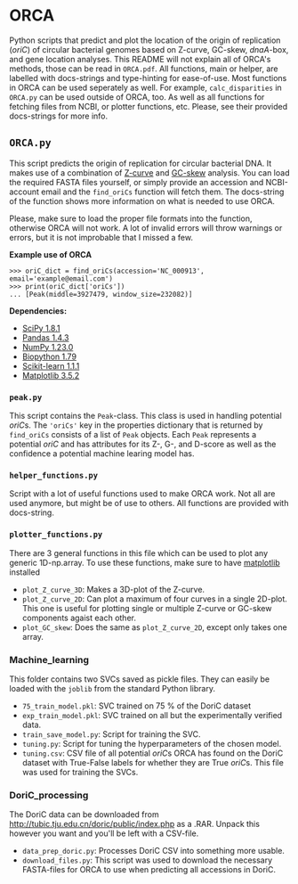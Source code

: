 # ORCA
Python scripts that predict and plot the location of the origin of replication (*oriC*) of circular bacterial genomes based on Z-curve, GC-skew, *dnaA*-box, and gene location analyses. This README will not explain all of ORCA's methods, those can be read in `ORCA.pdf`. All functions, main or helper, are labelled with docs-strings and type-hinting for ease-of-use. Most functions in ORCA can be used seperately as well. For example, `calc_disparities` in `ORCA.py` can be used outside of ORCA, too. As well as all functions for fetching files from NCBI, or plotter functions, etc. Please, see their provided docs-strings for more info.

## `ORCA.py`
This script predicts the origin of replication for circular bacterial DNA. It makes use of a combination of [Z-curve](https://en.wikipedia.org/wiki/Z_curve) and [GC-skew](https://en.wikipedia.org/wiki/GC_skew) analysis. You can load the required FASTA files yourself, or simply provide an accession and NCBI-account email and the `find_oriCs` function will fetch them. The docs-string of the function shows more information on what is needed to use ORCA.

Please, make sure to load the proper file formats into the function, otherwise ORCA will not work. A lot of invalid errors will throw warnings or errors, but it is not improbable that I missed a few.

**Example use of ORCA**
```
>>> oriC_dict = find_oriCs(accession='NC_000913', email='example@email.com')
>>> print(oriC_dict['oriCs'])
... [Peak(middle=3927479, window_size=232082)]
```

**Dependencies:**
- [SciPy 1.8.1](https://scipy.org/)
- [Pandas 1.4.3](https://pandas.pydata.org/)
- [NumPy 1.23.0](https://numpy.org/)
- [Biopython 1.79](https://biopython.org/)
- [Scikit-learn 1.1.1](https://scikit-learn.org/)
- [Matplotlib 3.5.2](https://matplotlib.org/)

### `peak.py`
This script contains the `Peak`-class. This class is used in handling potential *oriC*s. The `'oriCs'` key in the properties dictionary that is returned by `find_oriCs` consists of a list of `Peak` objects. Each `Peak` represents a potential *oriC* and has attributes for its Z-, G-, and D-score as well as the confidence a potential machine learing model has.

### `helper_functions.py`
Script with a lot of useful functions used to make ORCA work. Not all are used anymore, but might be of use to others. All functions are provided with docs-string.



### `plotter_functions.py`
There are 3 general functions in this file which can be used to plot any generic 1D-np.array. To use these functions, make sure to have [matplotlib](https://matplotlib.org/) installed
- `plot_Z_curve_3D`: Makes a 3D-plot of the Z-curve.
- `plot_Z_curve_2D`: Can plot a maximum of four curves in a single 2D-plot. This one is useful for plotting single or multiple Z-curve or GC-skew components agaist each other.
- `plot_GC_skew`: Does the same as `plot_Z_curve_2D`, except only takes one array.
### Machine_learning
This folder contains two SVCs saved as pickle files. They can easily be loaded with the `joblib` from the standard Python library.
- `75_train_model.pkl`: SVC trained on 75 % of the DoriC dataset
- `exp_train_model.pkl`: SVC trained on all but the experimentally verified data.
- `train_save_model.py`: Script for training the SVC.
- `tuning.py`: Script for tuning the hyperparameters of the chosen model.
- `tuning.csv`: CSV file of all potential *oriC*s ORCA has found on the DoriC dataset with True-False labels for whether they are True *oriC*s. This file was used for training the SVCs.

### DoriC_processing
The DoriC data can be downloaded from http://tubic.tju.edu.cn/doric/public/index.php as a .RAR. Unpack this however you want and you'll be left with a CSV-file.
- `data_prep_doric.py`: Processes DoriC CSV into something more usable.
- `download_files.py`: This script was used to download the necessary FASTA-files for ORCA to use when predicting all accessions in DoriC.